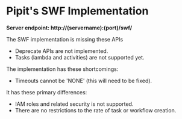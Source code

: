 # Pipit's SWF Implementation

**Server endpoint: http://(servername):(port)/swf/**

The SWF implementation is missing these APIs

* Deprecate APIs are not implemented.
* Tasks (lambda and activities) are not supported yet.

The implementation has these shortcomings:

* Timeouts cannot be 'NONE' (this will need to be fixed).

It has these primary differences:

* IAM roles and related security is not supported.
* There are no restrictions to the rate of task or workflow creation.
